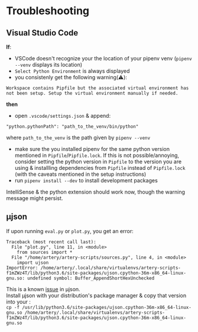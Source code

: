 Troubleshooting
===============

## Visual Studio Code
**If**:  
- VSCode doesn't recognize your the location of your pipenv venv (`pipenv --venv` displays its location)  
- `Select Python Environment` is always displayed  
- you consistenly get the following warning(⚠️):
```
Workspace contains Pipfile but the associated virtual environment has not been setup. Setup the virtual environment manually if needed.
```
**then**  
- open `.vscode/settings.json` & append:
```
"python.pythonPath": "path_to_the_venv/bin/python"
```
where `path_to_the_venv` is the path given by `pipenv --venv`
- make sure the you installed pipenv for the same python version mentioned in `Pipfile`/`Pipfile.lock`. If this is not possible/annoying, consider setting the python version in `Pipfile` to the version you are using & installling dependencies from `Pipfile` instead of `Pipfile.lock` (with the caveats mentioned in the setup instructions)  
- run `pipenv install --dev` to install development packages  

IntelliSense & the python extension should work now, though the warning message might persist.  


## µjson
If upon running `eval.py` or `plot.py`, you get an error:  
```
Traceback (most recent call last):
  File "plot.py", line 11, in <module>
    from sources import *
  File "/home/artery/artery-scripts/sources.py", line 4, in <module>
    import ujson
ImportError: /home/artery/.local/share/virtualenvs/artery-scripts-f1mZWz4T/lib/python3.6/site-packages/ujson.cpython-36m-x86_64-linux-gnu.so: undefined symbol: Buffer_AppendShortHexUnchecked
```
This is a known [issue](https://github.com/esnme/ultrajson/issues/271) in µjson.  
Install µjson with your distribution's package manager & copy that version into your :  
`cp -f /usr/lib/python3.6/site-packages/ujson.cpython-36m-x86_64-linux-gnu.so /home/artery/.local/share/virtualenvs/artery-scripts-f1mZWz4T/lib/python3.6/site-packages/ujson.cpython-36m-x86_64-linux-gnu.so`  


